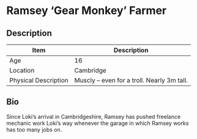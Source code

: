# Ramsey ‘Gear Monkey’ Farmer

## Description

Item | Description
---- | -----------
Age | 16
Location | Cambridge
Physical Description | Muscly – even for a troll. Nearly 3m tall.

## Bio
Since Loki’s arrival in Cambridgeshire, Ramsey has pushed freelance mechanic work Loki’s way whenever the garage in which Ramsey works has too many jobs on.
